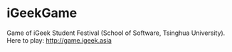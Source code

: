 iGeekGame
=========

Game of iGeek Student Festival (School of Software, Tsinghua University). Here to play: http://game.igeek.asia
